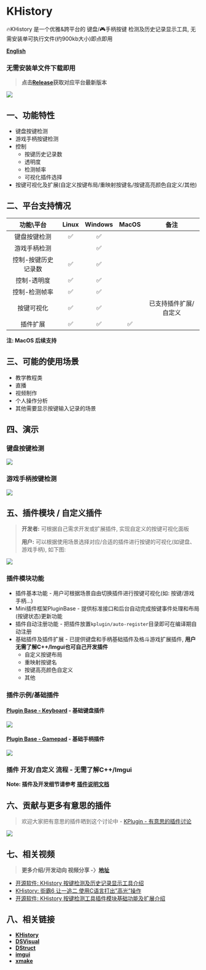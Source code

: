 # KHistory
🔥KHistory 是一个优雅&跨平台的 键盘/🎮手柄按键 检测及历史记录显示工具, 无需安装单可执行文件(约900kb大小)即点即用

[**English**](README.en.md)


### 无需安装单文件下载即用

> **点击[Release](https://github.com/Sunrisepeak/KHistory/releases)获取对应平台最新版本**


![](docs/imgs/khistory.demo.png)


## 一、功能特性

- 键盘按键检测
- 游戏手柄按键检测
- 控制
  - 按键历史记录数
  - 透明度
  - 检测帧率
  - 可视化插件选择
- 按键可视化及扩展(自定义按键布局/重映射按键名/按键高亮颜色自定义/其他)



## 二、平台支持情况

|      功能\平台      |  Linux   | Windows  | MacOS |  备注  |
| :-----------------: | :------: | :------: | :---: | :----: |
|    键盘按键检测     | &#x2705; | &#x2705; |       |        |
|    游戏手柄检测     |          | &#x2705; |       |        |
| 控制-按键历史记录数 | &#x2705; | &#x2705; |       |        |
|     控制-透明度     | &#x2705; | &#x2705; |       |        |
|    控制-检测帧率    | &#x2705; | &#x2705; |       |        |
|     按键可视化      | &#x2705; | &#x2705; |       | 已支持插件扩展/自定义  |
|     插件扩展        | &#x2705; | &#x2705; | &#x2705; |        |

**注: MacOS 后续支持**

## 三、可能的使用场景

- 教学教程类
- 直播
- 视频制作
- 个人操作分析
- 其他需要显示按键输入记录的场景

## 四、演示

### 键盘按键检测
![](docs/imgs/khistory-keyboard.demo.gif)

### 游戏手柄按键检测
![](docs/imgs/khistory-gamepad.demo.gif)

## 五、插件模块 / 自定义插件
> **开发者:** 可根据自己需求开发或扩展插件, 实现自定义的按键可视化面板
>
> **用户:** 可以根据使用场景选择对应/合适的插件进行按键的可视化(如键盘、游戏手柄), 如下图:
>

![](docs/imgs/plugin-control.png)

### 插件模块功能
- 插件基本功能 - 用户可根据场景自由切换插件进行按键可视化(如: 按键/游戏手柄...)
- Mini插件框架PluginBase -  提供标准接口和后台自动完成按键事件处理和布局(按键状态)更新功能
- 插件自动注册功能 - 把插件放置`kplugin/auto-register`目录即可在编译期自动注册
- 基础插件及插件扩展 - 已提供键盘和手柄基础插件及格斗游戏扩展插件, **用户无需了解C++/Imgui也可自己开发插件**
  - 自定义按键布局
  - 重映射按键名
  - 按键高亮颜色自定义
  - 其他

### 插件示例/基础插件

#### [Plugin Base - Keyboard](Keyboard.kplugin.hpp) - 基础键盘插件
![](docs/imgs/Keyboard.kplugin.png)

#### [Plugin Base - Gamepad](kplugin/Gamepad.kplugin.hpp) - 基础手柄插件
![](docs/imgs/Gamepad.kplugin.png)


### 插件 开发/自定义 流程 - 无需了解C++/Imgui

**Note: 插件及开发细节请参考 [插件说明文档](kplugin)**


## 六、贡献与更多有意思的插件

> 欢迎大家把有意思的插件晒到这个讨论中 - [KPlugin - 有意思的插件讨论](https://github.com/Sunrisepeak/KHistory/discussions/9)

![](docs/imgs/kplugin.set.png)


## 七、相关视频

> **更多介绍/开发动向 视频分享 -〉[地址](https://space.bilibili.com/65858958/channel/seriesdetail?sid=3473247)**

- [开源软件: KHistory 按键检测及历史记录显示工具介绍](https://www.bilibili.com/video/BV1Xx4y1o7cp)
- [KHistory: 街霸6 让一追二 使用C语言打出”高光”操作](https://www.bilibili.com/video/BV1W14y1X7vD)
- [开源软件: KHistory 按键检测工具插件模块基础功能及扩展介绍](https://www.bilibili.com/video/BV1Uk4y1g7aU)


## 八、相关链接

- [**KHistory**](https://github.com/Sunrisepeak/KHistory)
- [**DSVisual**](https://github.com/Sunrisepeak/DSVisual)
- [**DStruct**](https://github.com/Sunrisepeak/DStruct)
- [**imgui**](https://github.com/ocornut/imgui)
- [**xmake**](https://github.com/xmake-io/xmake)
